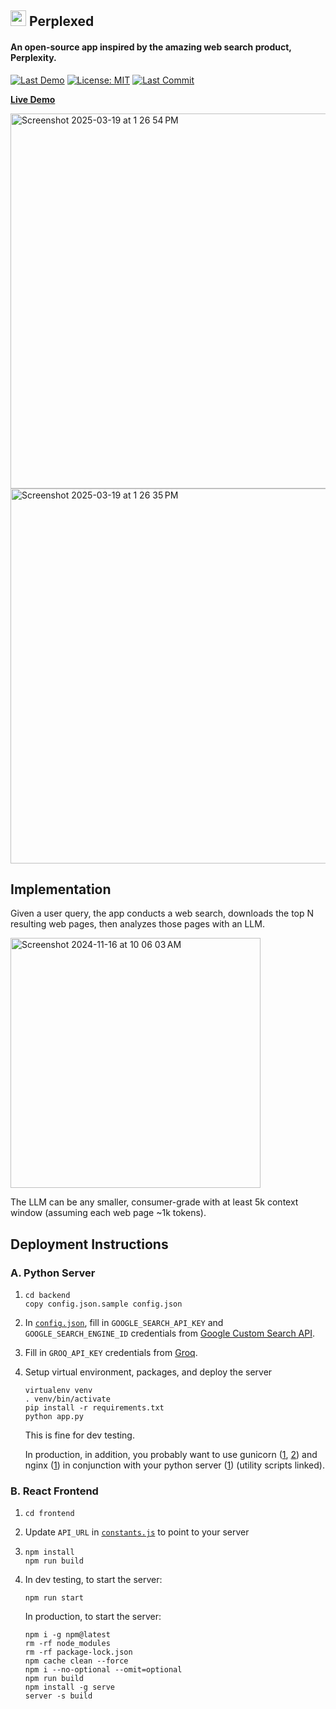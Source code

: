 ## <img height="25" src="https://github.com/philfung/perplexed/blob/main/frontend/public/images/perplexity-color.svg"/> Perplexed
#### An open-source app inspired by the amazing web search product, Perplexity.
[![Last Demo](https://img.shields.io/badge/Live-Demo-green)](https://d37ozmhmvu2kcg.cloudfront.net/)
[![License: MIT](https://img.shields.io/badge/License-MIT-yellow.svg)](https://opensource.org/licenses/MIT)
[![Last Commit](https://img.shields.io/github/last-commit/philfung/perplexed)]()


[**Live Demo**](https://d37ozmhmvu2kcg.cloudfront.net/)

<img width="600" alt="Screenshot 2025-03-19 at 1 26 54 PM" src="https://github.com/user-attachments/assets/f190473c-467c-4169-87c9-a285dc0f234f" />
<img width="600" alt="Screenshot 2025-03-19 at 1 26 35 PM" src="https://github.com/user-attachments/assets/07b0ad71-9c53-4d7f-a1e7-b2bded2f1806" />

## Implementation
Given a user query, the app conducts a web search,
downloads the top N resulting web pages, then analyzes those pages 
with an LLM.  

<img height="400" alt="Screenshot 2024-11-16 at 10 06 03 AM" src="https://github.com/user-attachments/assets/e88ff3ee-2efc-4a36-8427-fcf90141a083">

The LLM can be any smaller, consumer-grade with at least 5k context window (assuming each web page ~1k tokens).

## Deployment Instructions

### A. Python Server
1. ```
   cd backend
   copy config.json.sample config.json
   ```
3. In [`config.json`](https://github.com/philfung/perplexed/blob/main/backend/config.json.example), fill in `GOOGLE_SEARCH_API_KEY` and `GOOGLE_SEARCH_ENGINE_ID` credentials from [Google Custom Search API](https://developers.google.com/custom-search/v1/overview).
4. Fill in `GROQ_API_KEY` credentials from [Groq](https://console.groq.com/docs/quickstart).
5. Setup virtual environment, packages, and deploy the server
   ```
   virtualenv venv
   . venv/bin/activate
   pip install -r requirements.txt
   python app.py
   ```
   This is fine for dev testing.

   In production, in addition, you probably want to use gunicorn ([1](https://github.com/philfung/perplexed/blob/main/backend/gunicorn_config.py), [2](https://github.com/philfung/perplexed/blob/main/backend/script_start_gunicorn.sh)) and nginx ([1](https://github.com/philfung/perplexed/blob/main/backend/nginx.conf)) in conjunction with your python server ([1](https://github.com/philfung/perplexed/blob/main/backend/script_kill_servers.sh)) (utility scripts linked).
 
### B. React Frontend
1. ```
   cd frontend
   ```
2. Update `API_URL` in [`constants.js`](https://github.com/philfung/perplexed/blob/main/frontend/src/constants.js) to point to your server
3. ```
   npm install
   npm run build
   ```
3. In dev testing, to start the server:
   ```
   npm run start
   ```
   In production, to start the server:
   ```
   npm i -g npm@latest
   rm -rf node_modules
   rm -rf package-lock.json
   npm cache clean --force
   npm i --no-optional --omit=optional
   npm run build
   npm install -g serve
   server -s build
   ```
